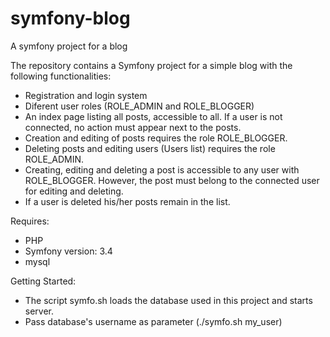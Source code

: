 # symfony-blog
A symfony project for a blog

The repository contains a Symfony project for a simple blog with the following functionalities:
- Registration and login system
- Diferent user roles (ROLE_ADMIN and ROLE_BLOGGER)
- An index page listing all posts, accessible to all. If a user is not connected, no action must appear next to the posts.
- Creation and editing of posts requires the role ROLE_BLOGGER.
- Deleting posts and editing users (Users list) requires the role ROLE_ADMIN.
- Creating, editing and deleting a post is accessible to any user with ROLE_BLOGGER. However, the post must belong to the connected user for editing and deleting.
- If a user is deleted his/her posts remain in the list.

Requires:
- PHP
- Symfony version: 3.4
- mysql

Getting Started:
- The script symfo.sh loads the database used in this project and starts server.
- Pass database's username as parameter (./symfo.sh my_user)

